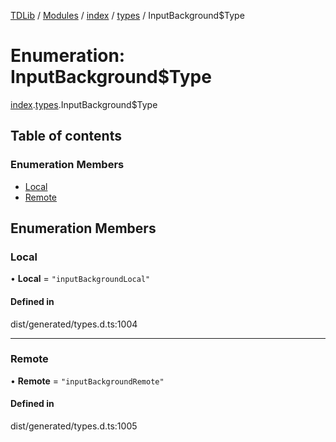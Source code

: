 [TDLib](../README.md) / [Modules](../modules.md) / [index](../modules/index.md) / [types](../modules/index.types.md) / InputBackground$Type

# Enumeration: InputBackground$Type

[index](../modules/index.md).[types](../modules/index.types.md).InputBackground$Type

## Table of contents

### Enumeration Members

- [Local](index.types.InputBackground_Type.md#local)
- [Remote](index.types.InputBackground_Type.md#remote)

## Enumeration Members

### Local

• **Local** = ``"inputBackgroundLocal"``

#### Defined in

dist/generated/types.d.ts:1004

___

### Remote

• **Remote** = ``"inputBackgroundRemote"``

#### Defined in

dist/generated/types.d.ts:1005
